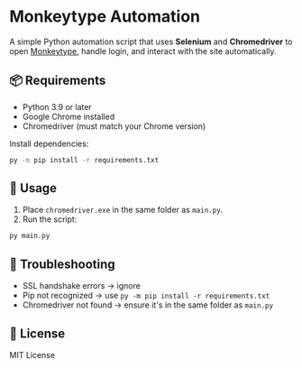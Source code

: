
# Monkeytype Automation

A simple Python automation script that uses **Selenium** and **Chromedriver** to open [Monkeytype](https://monkeytype.com/), handle login, and interact with the site automatically.  

## 📦 Requirements
- Python 3.9 or later  
- Google Chrome installed  
- Chromedriver (must match your Chrome version)  

Install dependencies:
```bash
py -m pip install -r requirements.txt
````

## 🚀 Usage

1. Place `chromedriver.exe` in the same folder as `main.py`.
2. Run the script:

```bash
py main.py
```



## 🐞 Troubleshooting

* SSL handshake errors → ignore
* Pip not recognized → use `py -m pip install -r requirements.txt`
* Chromedriver not found → ensure it's in the same folder as `main.py`

## 📜 License

MIT License


